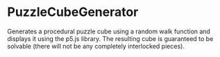 # PuzzleCubeGenerator
Generates a procedural puzzle cube using a random walk function and displays it using the p5.js library. The resulting cube is guaranteed to be solvable (there will not be any completely interlocked pieces).
